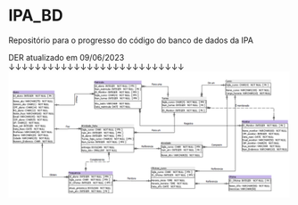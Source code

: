 # IPA_BD
Repositório para o progresso do código do banco de dados da IPA

DER atualizado em 09/06/2023
↓↓↓↓↓↓↓↓↓↓↓↓↓↓↓↓↓↓↓↓↓↓↓↓↓↓↓
![image](https://raw.githubusercontent.com/LBorges13/IPA_BD/main/SIPA_DER.JPG)
